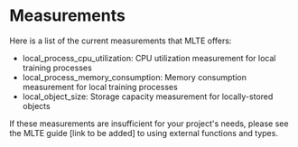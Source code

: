 # Measurements

Here is a list of the current measurements that MLTE offers:
* local_process_cpu_utilization: CPU utilization measurement for local training processes
* local_process_memory_consumption: Memory consumption measurement for local training processes
* local_object_size: Storage capacity measurement for locally-stored objects

If these measurements are insufficient for your project's needs, please see the MLTE guide [link to be added] to using external functions and types. 